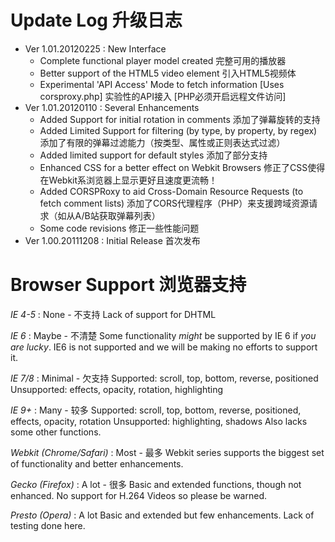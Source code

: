 # Update Log 升级日志
* Ver 1.01.20120225 : New Interface
    - Complete functional player model created
	  完整可用的播放器
	- Better support of the HTML5 video element
	  引入HTML5视频体
	- Experimental 'API Access' Mode to fetch information [Uses corsproxy.php]
	  实验性的API接入 [PHP必须开启远程文件访问]
* Ver 1.01.20120110 : Several Enhancements
	- Added Support for initial rotation in comments
	  添加了弹幕旋转的支持
	- Added Limited Support for filtering (by type, by property, by regex)
	  添加了有限的弹幕过滤能力（按类型、属性或正则表达式过滤）
	- Added limited support for default styles
	  添加了部分支持
	- Enhanced CSS for a better effect on Webkit Browsers
	  修正了CSS使得在Webkit系浏览器上显示更好且速度更流畅！
	- Added CORSPRoxy to aid Cross-Domain Resource Requests (to fetch comment lists)
	  添加了CORS代理程序（PHP）来支援跨域资源请求（如从A/B站获取弹幕列表）
	- Some code revisions
	  修正一些性能问题
* Ver 1.00.20111208 : Initial Release
	首次发布
	
# Browser Support 浏览器支持

*IE 4-5* : None - 不支持
	Lack of support for DHTML
	
*IE 6* : Maybe - 不清楚
	Some functionality _might_ be supported by IE 6 if _you are lucky_.
	IE6 is not supported and we will be making no efforts to support it.
	
*IE 7/8* : Minimal - 欠支持
	Supported: scroll, top, bottom, reverse, positioned
	Unsupported: effects, opacity, rotation, highlighting
	
*IE 9+* : Many - 较多
	Supported: scroll, top, bottom, reverse, positioned, effects, opacity, rotation
	Unsupported: highlighting, shadows
	Also lacks some other functions.
	
*Webkit (Chrome/Safari)* : Most - 最多
	Webkit series supports the biggest set of functionality and better enhancements.
	
*Gecko (Firefox)* : A lot - 很多
	Basic and extended functions, though not enhanced. No support for H.264 Videos so please be warned.
	
*Presto (Opera)* : A lot
	Basic and extended but few enhancements. Lack of testing done here.